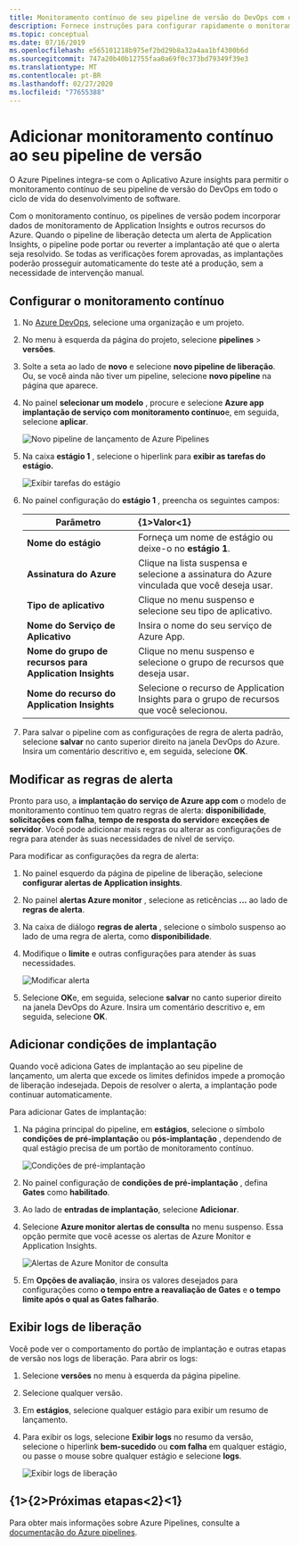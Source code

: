 ```yaml
---
title: Monitoramento contínuo de seu pipeline de versão do DevOps com o Azure Pipelines e o Aplicativo Azure insights | Microsoft Docs
description: Fornece instruções para configurar rapidamente o monitoramento contínuo com o Application Insights
ms.topic: conceptual
ms.date: 07/16/2019
ms.openlocfilehash: e565101218b975ef2bd29b8a32a4aa1bf4300b6d
ms.sourcegitcommit: 747a20b40b12755faa0a69f0c373bd79349f39e3
ms.translationtype: MT
ms.contentlocale: pt-BR
ms.lasthandoff: 02/27/2020
ms.locfileid: "77655388"
---
```

# <a name="add-continuous-monitoring-to-your-release-pipeline"></a>Adicionar monitoramento contínuo ao seu pipeline de versão

O Azure Pipelines integra-se com o Aplicativo Azure insights para permitir o monitoramento contínuo de seu pipeline de versão do DevOps em todo o ciclo de vida do desenvolvimento de software. 

Com o monitoramento contínuo, os pipelines de versão podem incorporar dados de monitoramento de Application Insights e outros recursos do Azure. Quando o pipeline de liberação detecta um alerta de Application Insights, o pipeline pode portar ou reverter a implantação até que o alerta seja resolvido. Se todas as verificações forem aprovadas, as implantações poderão prosseguir automaticamente do teste até a produção, sem a necessidade de intervenção manual. 

## <a name="configure-continuous-monitoring"></a>Configurar o monitoramento contínuo

1. No [Azure DevOps](https://dev.azure.com), selecione uma organização e um projeto.
   
1. No menu à esquerda da página do projeto, selecione **pipelines** > **versões**. 
   
1. Solte a seta ao lado de **novo** e selecione **novo pipeline de liberação**. Ou, se você ainda não tiver um pipeline, selecione **novo pipeline** na página que aparece.
   
1. No painel **selecionar um modelo** , procure e selecione **Azure app implantação de serviço com monitoramento contínuo**e, em seguida, selecione **aplicar**. 

   ![Novo pipeline de lançamento de Azure Pipelines](media/continuous-monitoring/001.png)

1. Na caixa **estágio 1** , selecione o hiperlink para **exibir as tarefas do estágio.**

   ![Exibir tarefas do estágio](media/continuous-monitoring/002.png)

1. No painel configuração do **estágio 1** , preencha os seguintes campos: 

    | Parâmetro        | {1&gt;Valor&lt;1} |
   | ------------- |:-----|
   | **Nome do estágio**      | Forneça um nome de estágio ou deixe-o no **estágio 1**. |
   | **Assinatura do Azure** | Clique na lista suspensa e selecione a assinatura do Azure vinculada que você deseja usar.|
   | **Tipo de aplicativo** | Clique no menu suspenso e selecione seu tipo de aplicativo. |
   | **Nome do Serviço de Aplicativo** | Insira o nome do seu serviço de Azure App. |
   | **Nome do grupo de recursos para Application Insights**    | Clique no menu suspenso e selecione o grupo de recursos que deseja usar. |
   | **Nome do recurso do Application Insights** | Selecione o recurso de Application Insights para o grupo de recursos que você selecionou.

1. Para salvar o pipeline com as configurações de regra de alerta padrão, selecione **salvar** no canto superior direito na janela DevOps do Azure. Insira um comentário descritivo e, em seguida, selecione **OK**.

## <a name="modify-alert-rules"></a>Modificar as regras de alerta

Pronto para uso, a **implantação do serviço de Azure app com** o modelo de monitoramento contínuo tem quatro regras de alerta: **disponibilidade**, **solicitações com falha**, **tempo de resposta do servidor**e **exceções de servidor**. Você pode adicionar mais regras ou alterar as configurações de regra para atender às suas necessidades de nível de serviço. 

Para modificar as configurações da regra de alerta:

1. No painel esquerdo da página de pipeline de liberação, selecione **configurar alertas de Application insights**.

1. No painel **alertas Azure monitor** , selecione as reticências **...** ao lado de **regras de alerta**.
   
1. Na caixa de diálogo **regras de alerta** , selecione o símbolo suspenso ao lado de uma regra de alerta, como **disponibilidade**. 
   
1. Modifique o **limite** e outras configurações para atender às suas necessidades.
   
   ![Modificar alerta](media/continuous-monitoring/003.png)
   
1. Selecione **OK**e, em seguida, selecione **salvar** no canto superior direito na janela DevOps do Azure. Insira um comentário descritivo e, em seguida, selecione **OK**.

## <a name="add-deployment-conditions"></a>Adicionar condições de implantação

Quando você adiciona Gates de implantação ao seu pipeline de lançamento, um alerta que excede os limites definidos impede a promoção de liberação indesejada. Depois de resolver o alerta, a implantação pode continuar automaticamente.

Para adicionar Gates de implantação:

1. Na página principal do pipeline, em **estágios**, selecione o símbolo **condições de pré-implantação** ou **pós-implantação** , dependendo de qual estágio precisa de um portão de monitoramento contínuo.
   
   ![Condições de pré-implantação](media/continuous-monitoring/004.png)
   
1. No painel configuração de **condições de pré-implantação** , defina **Gates** como **habilitado**.
   
1. Ao lado de **entradas de implantação**, selecione **Adicionar**.
   
1. Selecione **Azure monitor alertas de consulta** no menu suspenso. Essa opção permite que você acesse os alertas de Azure Monitor e Application Insights.
   
   ![Alertas de Azure Monitor de consulta](media/continuous-monitoring/005.png)
   
1. Em **Opções de avaliação**, insira os valores desejados para configurações como **o tempo entre a reavaliação de Gates** e **o tempo limite após o qual as Gates falharão**. 

## <a name="view-release-logs"></a>Exibir logs de liberação

Você pode ver o comportamento do portão de implantação e outras etapas de versão nos logs de liberação. Para abrir os logs:

1. Selecione **versões** no menu à esquerda da página pipeline. 
   
1. Selecione qualquer versão. 
   
1. Em **estágios**, selecione qualquer estágio para exibir um resumo de lançamento. 
   
1. Para exibir os logs, selecione **Exibir logs** no resumo da versão, selecione o hiperlink **bem-sucedido** ou **com falha** em qualquer estágio, ou passe o mouse sobre qualquer estágio e selecione **logs**. 
   
   ![Exibir logs de liberação](media/continuous-monitoring/006.png)

## <a name="next-steps"></a>{1&gt;{2&gt;Próximas etapas&lt;2}&lt;1}

Para obter mais informações sobre Azure Pipelines, consulte a [documentação do Azure pipelines](https://docs.microsoft.com/azure/devops/pipelines).
